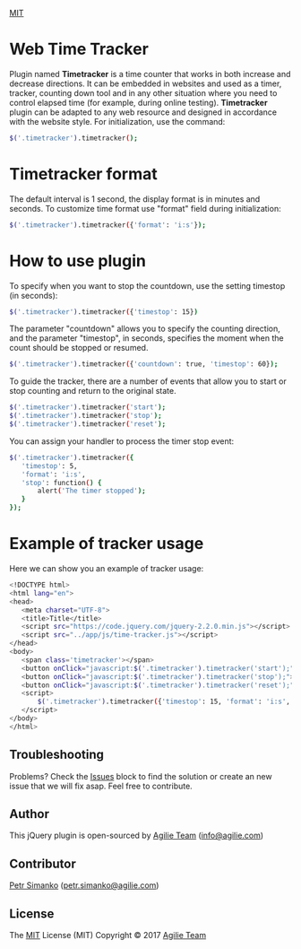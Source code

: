 [MIT](https://img.shields.io/github/license/mashape/apistatus.svg)

# Web Time Tracker
Plugin named **Timetracker** is a time counter that works in both increase and decrease directions. It can be embedded in websites and used as a timer, tracker, counting down tool and in any other situation where you need to control elapsed time (for example, during online testing).
**Timetracker** plugin can be adapted to any web resource and designed in accordance with the website style.
For initialization, use the command:
```sh
$('.timetracker').timetracker();
```

# Timetracker format
The default interval is 1 second, the display format is in minutes and seconds. 
To customize time format use "format" field during initialization:
```sh
$('.timetracker').timetracker({'format': 'i:s'});
```

# How to use plugin
To specify when you want to stop the countdown, use the setting timestop (in seconds):
```sh
$('.timetracker').timetracker({'timestop': 15})
```
The parameter "countdown" allows you to specify the counting direction, and the parameter "timestop", in seconds, specifies the moment when the count should be stopped or resumed.
```sh
$('.timetracker').timetracker({'countdown': true, 'timestop': 60});
```
To guide the tracker, there are a number of events that allow you to start or stop counting and return to the original state.
```sh
$('.timetracker').timetracker('start');
$('.timetracker').timetracker('stop');
$('.timetracker').timetracker('reset');
```

You can assign your handler to process the timer stop event:
```sh
$('.timetracker').timetracker({
   'timestop': 5,
   'format': 'i:s',
   'stop': function() {
       alert('The timer stopped');
   }
});
```

# Example of tracker usage
Here we can show you an example of tracker usage: 
```sh
<!DOCTYPE html>
<html lang="en">
<head>
   <meta charset="UTF-8">
   <title>Title</title>
   <script src="https://code.jquery.com/jquery-2.2.0.min.js"></script>
   <script src="../app/js/time-tracker.js"></script>
</head>
<body>
   <span class='timetracker'></span>
   <button onClick="javascript:$('.timetracker').timetracker('start');">start</button>
   <button onClick="javascript:$('.timetracker').timetracker('stop');">stop</button>
   <button onClick="javascript:$('.timetracker').timetracker('reset');">reset</button>
   <script>
       $('.timetracker').timetracker({'timestop': 15, 'format': 'i:s', 'countdown': true});
   </script>
</body>
</html>
```

## Troubleshooting
Problems? Check the [Issues](https://github.com/agilie/Web-Time-Tracker/issues) block 
to find the solution or create an new issue that we will fix asap. Feel free to contribute.

## Author
This jQuery plugin is open-sourced by [Agilie Team](https://www.agilie.com) ([info@agilie.com](mailto:info@agilie.com))

## Contributor
[Petr Simanko](https://github.com/PetrSimanko) ([petr.simanko@agilie.com](mailto:petr.simanko@agilie.com))

## License
The [MIT](https://github.com/agilie/Web-Time-Tracker/blob/master/LICENSE.md) License (MIT) Copyright © 2017 [Agilie Team](https://www.agilie.com)
